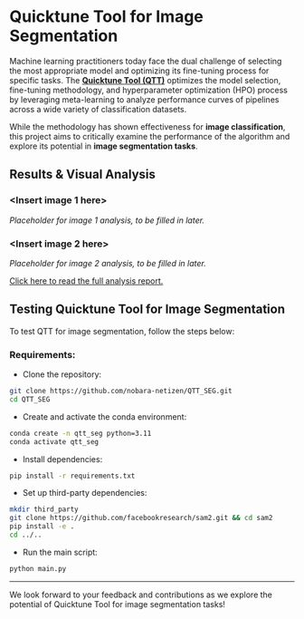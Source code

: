 # Quicktune Tool for Image Segmentation

Machine learning practitioners today face the dual challenge of selecting the most appropriate model and optimizing its fine-tuning process for specific tasks. The **[Quicktune Tool (QTT)](https://github.com/automl/quicktunetool)** optimizes the model selection, fine-tuning methodology, and hyperparameter optimization (HPO) process by leveraging meta-learning to analyze performance curves of pipelines across a wide variety of classification datasets.

While the methodology has shown effectiveness for **image classification**, this project aims to critically examine the performance of the algorithm and explore its potential in **image segmentation tasks**.

## Results & Visual Analysis

### <Insert image 1 here>
*Placeholder for image 1 analysis, to be filled in later.*

### <Insert image 2 here>
*Placeholder for image 2 analysis, to be filled in later.*

[Click here to read the full analysis report.](#)

## Testing Quicktune Tool for Image Segmentation

To test QTT for image segmentation, follow the steps below:

### Requirements:
- Clone the repository:

```bash
git clone https://github.com/nobara-netizen/QTT_SEG.git
cd QTT_SEG
```

- Create and activate the conda environment:

```bash
conda create -n qtt_seg python=3.11
conda activate qtt_seg
```

- Install dependencies:

```bash
pip install -r requirements.txt
```

- Set up third-party dependencies:

```bash
mkdir third_party
git clone https://github.com/facebookresearch/sam2.git && cd sam2
pip install -e .
cd ../..
```

- Run the main script:

```bash
python main.py
```

---

We look forward to your feedback and contributions as we explore the potential of Quicktune Tool for image segmentation tasks!
